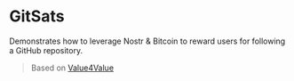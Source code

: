 # GitSats

Demonstrates how to leverage Nostr & Bitcoin to reward users for following a GitHub repository.

> Based on [Value4Value](https://value4value.info/)

